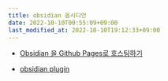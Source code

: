 ```yaml
---
title: obsidian 옵시디언
date: 2022-10-10T00:55:09+09:00
last_modified_at: 2022-10-10T19:12:33+09:00
---
```


- [Obsidian 을 Github Pages로 호스팅하기](Obsidian%20을%20Github%20Pages로%20호스팅하기.md)

- [obsidian plugin](obsidian%20plugin.md)